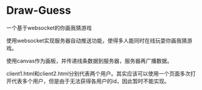 # Draw-Guess
一个基于websocket的你画我猜游戏

使用websocket实现服务器自动推送功能，使得多人能同时在线玩耍你画我猜游戏。

使用canvas作为画板，并传递线条数据到服务器，服务器再广播数据。

client1.html和client2.html分别代表两个用户。其实应该可以使用一个页面多次打开代表多个用户，但是由于无法获得各用户的id，因此暂时不能实现。
